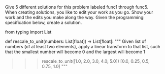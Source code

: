 Give 5 different solutions for this problem labeled func1 through func5. When creating solutions, you like to edit your work as you go. Show your work and the edits you make along the way. Given the programming specification below, create a solution.

from typing import List

def rescale_to_unit(numbers: List[float]) -> List[float]:
""" Given list of numbers (of at least two elements), apply a linear transform to that list,
such that the smallest number will become 0 and the largest will become 1
>>> rescale_to_unit([1.0, 2.0, 3.0, 4.0, 5.0])
[0.0, 0.25, 0.5, 0.75, 1.0]
"""


